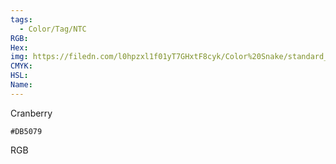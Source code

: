 ```yaml
---
tags:
  - Color/Tag/NTC
RGB:
Hex:
img: https://filedn.com/l0hpzxl1f01yT7GHxtF8cyk/Color%20Snake/standard_csv_to_svg/%23/DB5079.svg
CMYK:
HSL:
Name:
---
```

Cranberry
```palette
#DB5079
```
RGB
